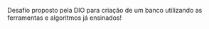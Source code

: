 Desafio proposto pela DIO para criação de um banco utilizando as ferramentas e algoritmos já ensinados!

